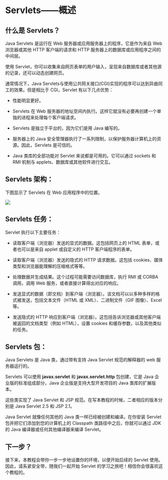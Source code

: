 # Servlets——概述

## 什么是 Servlets？

Java Servlets 是运行在 Web 服务器或应用服务器上的程序，它是作为来自 Web 浏览器或其他 HTTP 客户端的请求和 HTTP 服务器上的数据库或应用程序之间的中间层。

使用 Servlet，你可以收集来自网页表单的用户输入，呈现来自数据库或者其他源的记录，还可以动态创建网页。

通常情况下，Java Servlets与使用公共网关接口(CGI)实现的程序可以达到异曲同工的效果。但是相比于 CGI，Servlet 有以下几点优势：

- 性能明显更好。

- Servlets 在 Web 服务器的地址空间内执行。这样它就没有必要再创建一个单独的进程来处理每个客户端请求。

- Servlets 是独立于平台的，因为它们是用 Java 编写的。

- 服务器上的 Java 安全管理器执行了一系列限制，以保护服务器计算机上的资源。因此，Servlets 是可信的。

- Java 类库的全部功能对 Servlet 来说都是可用的。它可以通过 sockets 和 RMI 机制与 applets、数据库或其他软件进行交互。

## Servlets 架构：

下图显示了 Servlets 在 Web 应用程序中的位置。

![](../images/arch1.jpg)

## Servlets 任务：

Servlet 执行以下主要任务：

- 读取客户端（浏览器）发送的显式的数据。这包括网页上的 HTML 表单，或者也可以是来自 applet 或自定义的 HTTP 客户端程序的表单。

- 读取客户端（浏览器）发送的隐式的 HTTP 请求数据。这包括 cookies、媒体类型和浏览器能理解的压缩格式等等。

- 处理数据并生成结果。这个过程可能需要访问数据库，执行 RMI 或 CORBA 调用，调用 Web 服务，或者直接计算得出对应的响应。

- 发送显式的数据（即文档）到客户端（浏览器）。该文档可以以多种多样的格式被发送，包括文本文件（HTML 或 XML）、二进制文件（GIF 图像）、Excel 等。

- 发送隐式的 HTTP 响应到客户端（浏览器）。这包括告诉浏览器或其他客户端被返回的文档类型（例如 HTML），设置 cookies 和缓存参数，以及其他类似的任务。

## Servlets 包：
Java Servlets 是 Java 类，通过带有支持 Java Servlet 规范的解释器的 web 服务器运行的。

Servlets 可以使用 **javax.servlet** 和 **javax.servlet.http** 包创建，它是 Java 企业版的标准组成部分，Java 企业版是支持大型开发项目的 Java 类库的扩展版本。

这些类实现了 Java Servlet 和 JSP 规范。在写本教程的时候，二者相应的版本分别是 Java Servlet 2.5 和 JSP 2.1。

Java Servlet 就像任何其他的 Java 类一样已经被创建和编译。在你安装 Servlet 包并把它们添加到您的计算机上的 Classpath 类路径中之后，你就可以通过 JDK 的 Java 编译器或任何其他编译器来编译 Servlet。

## 下一步？

接下来，本教程会带你一步一步地设置你的环境，以便开始后续的 Servlet 使用。因此，请系紧安全带，随我们一起开始 Servlet 的学习之旅吧！相信你会很喜欢这个教程的。
